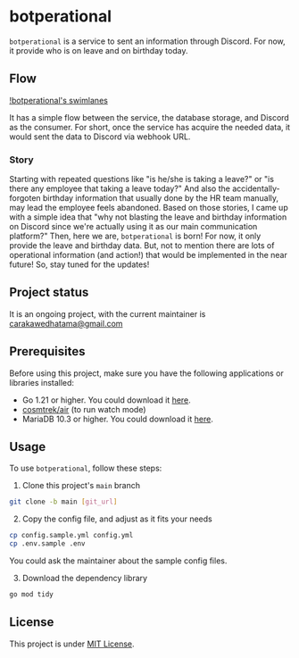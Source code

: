# botperational

`botperational` is a service to sent an information through Discord.
For now, it provide who is on leave and on birthday today.

## Flow
[!botperational's swimlanes](assets/botperational-swimlanes.png)

It has a simple flow between the service, the database storage, and Discord as the consumer.
For short, once the service has acquire the needed data, it would sent the data to Discord via webhook URL.

### Story
Starting with repeated questions like "is he/she is taking a leave?" or "is there any employee that taking a leave today?"
And also the accidentally-forgoten birthday information that usually done by the HR team manually, may lead the employee feels abandoned.
Based on those stories, I came up with a simple idea that "why not blasting the leave and birthday information on Discord since we're actually using it as our main communication platform?"
Then, here we are, `botperational` is born!
For now, it only provide the leave and birthday data. But, not to mention there are lots of operational information (and action!) that would be implemented in the near future!
So, stay tuned for the updates!

## Project status

It is an ongoing project, with the current maintainer is carakawedhatama@gmail.com

## Prerequisites
Before using this project, make sure you have the following applications or libraries installed:

- Go 1.21 or higher. You could download it [here](https://go.dev/dl/).
- [cosmtrek/air](https://github.com/cosmtrek/air) (to run watch mode)
- MariaDB 10.3 or higher. You could download it [here](https://mariadb.org/download/).

## Usage
To use `botperational`, follow these steps: 
1. Clone this project's `main` branch
```bash
git clone -b main [git_url]
```

2. Copy the config file, and adjust as it fits your needs
```bash
cp config.sample.yml config.yml
cp .env.sample .env
```
You could ask the maintainer about the sample config files.

3. Download the dependency library
```bash
go mod tidy
```

## License
This project is under [MIT License](http://botperational/-/blob/main/LICENSE).
